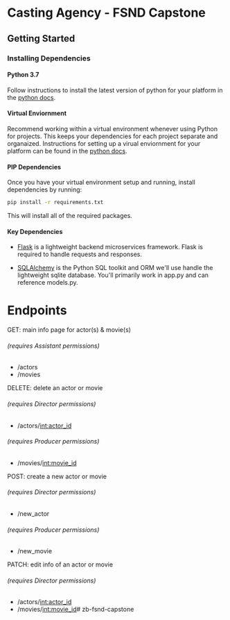 # Casting Agency - FSND Capstone

## Getting Started

### Installing Dependencies

#### Python 3.7

Follow instructions to install the latest version of python for your platform in the [python docs](https://docs.python.org/3/using/unix.html#getting-and-installing-the-latest-version-of-python).

#### Virtual Enviornment

Recommend working within a virtual environment whenever using Python for projects. This keeps your dependencies for each project separate and organaized. Instructions for setting up a virual enviornment for your platform can be found in the [python docs](https://packaging.python.org/guides/installing-using-pip-and-virtual-environments/).

#### PIP Dependencies

Once you have your virtual environment setup and running, install dependencies by running:

```bash
pip install -r requirements.txt
```

This will install all of the required packages.

#### Key Dependencies

- [Flask](http://flask.pocoo.org/)  is a lightweight backend microservices framework. Flask is required to handle requests and responses.

- [SQLAlchemy](https://www.sqlalchemy.org/) is the Python SQL toolkit and ORM we'll use handle the lightweight sqlite database. You'll primarily work in app.py and can reference models.py.

# Endpoints
GET: main info page for actor(s) & movie(s)
###### (requires Assistant permissions)
- /actors
- /movies

DELETE: delete an actor or movie
###### (requires Director permissions)
- /actors/<int:actor_id>
###### (requires Producer permissions)
- /movies/<int:movie_id>


POST: create a new actor or movie
###### (requires Director permissions)
- /new_actor
###### (requires Producer permissions)
- /new_movie

PATCH: edit info of an actor or movie
###### (requires Director permissions)
- /actors/<int:actor_id>
- /movies/<int:movie_id># zb-fsnd-capstone
